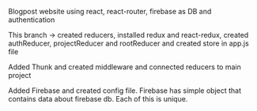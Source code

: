 Blogpost website using react, react-router, firebase as DB and authentication

This branch -> created reducers, installed redux and react-redux, created authReducer, projectReducer and rootReducer and created store in app.js file

Added Thunk and created middleware and connected reducers to main project

Added Firebase and created config file.
Firebase has simple object that contains data about firebase db. Each of this is unique.
